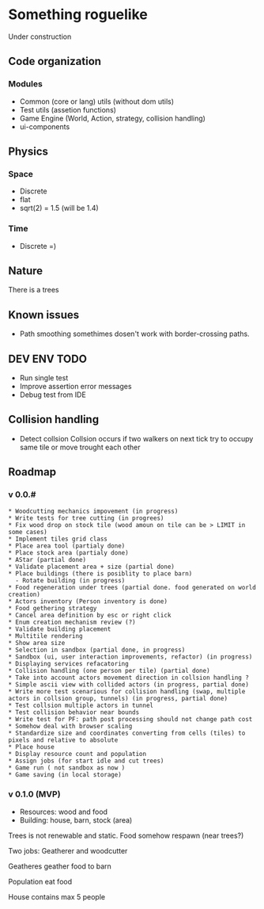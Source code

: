 # Something roguelike

Under construction

## Code organization

### Modules
* Common (core or lang) utils (without dom utils)
* Test utils (assetion functions)
* Game Engine (World, Action, strategy, collision handling)
* ui-components

## Physics

### Space
  * Discrete
  * flat
  * sqrt(2) = 1.5 (will be 1.4)

### Time
  * Discrete =)

## Nature
There is a trees

## Known issues
  * Path smoothing somethimes dosen't work with border-crossing paths.

## DEV ENV TODO
  * Run single test
  * Improve assertion error messages
  * Debug test from IDE

## Collision handling
 * Detect collsion
    Collsion occurs if two walkers on next tick try to occupy same tile or move trought each other

## Roadmap

  ### v 0.0.#
    * Woodcutting mechanics impovement (in progress)
    * Write tests for tree cutting (in progrees)
    * Fix wood drop on stock tile (wood amoun on tile can be > LIMIT in some cases)
    * Implement tiles grid class
    * Place area tool (partialy done)
    * Place stock area (partialy done)
    * AStar (partial done)
    * Validate placement area + size (partial done)
    * Place buildings (there is posiblity to place barn)
      - Rotate building (in progress)
    * Food regeneration under trees (partial done. food generated on world creation)
    * Actors inventory (Person inventory is done)
    * Food gethering strategy
    * Cancel area definition by esc or right click
    * Enum creation mechanism review (?)
    * Validate building placement
    * Multitile rendering
    * Show area size 
    * Selection in sandbox (partial done, in progress)
    * Sandbox (ui, user interaction improvements, refactor) (in progress)
    * Displaying services refacatoring
    * Collision handling (one person per tile) (partial done)
    * Take into account actors movement direction in collsion handling ?
    * Simple ascii view with collided actors (in progress, partial done)
    * Write more test scenarious for collision handling (swap, multiple actors in collsion group, tunnels) (in progress, partial done)
    * Test collsion multiple actors in tunnel
    * Test collision behavior near bounds
    * Write test for PF: path post processing should not change path cost
    * Somehow deal with browser scaling
    * Standardize size and coordinates converting from cells (tiles) to pixels and relative to absolute
    * Place house
    * Display resource count and population
    * Assign jobs (for start idle and cut trees)
    * Game run ( not sandbox as now )
    * Game saving (in local storage)

  ### v 0.1.0 (MVP)

  * Resources: wood and food
  * Building: house, barn, stock (area)

  Trees is not renewable and static. Food somehow respawn (near trees?)

  Two jobs: Geatherer and woodcutter

  Geatheres geather food to barn

  Population eat food

  House contains max 5 people